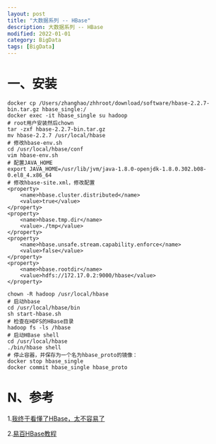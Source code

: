```yaml
---
layout: post
title: "大数据系列 -- HBase"
description: 大数据系列 -- HBase
modified: 2022-01-01
category: BigData
tags: [BigData]
---
```


# 一、安装

    docker cp /Users/zhanghao/zhhroot/download/software/hbase-2.2.7-bin.tar.gz hbase_single:/
    docker exec -it hbase_single su hadoop
    # root用户安装然后chown
    tar -zxf hbase-2.2.7-bin.tar.gz
    mv hbase-2.2.7 /usr/local/hbase
    # 修改hbase-env.sh
    cd /usr/local/hbase/conf
    vim hbase-env.sh
    # 配置JAVA_HOME
    export JAVA_HOME=/usr/lib/jvm/java-1.8.0-openjdk-1.8.0.302.b08-0.el8_4.x86_64
    # 修改hbase-site.xml，修改配置
    <property>
        <name>hbase.cluster.distributed</name>
        <value>true</value>
    </property>
    <property>
        <name>hbase.tmp.dir</name>
        <value>./tmp</value>
    </property>
    <property>
        <name>hbase.unsafe.stream.capability.enforce</name>
        <value>false</value>
    </property>
    <property>
        <name>hbase.rootdir</name>
        <value>hdfs://172.17.0.2:9000/hbase</value>
    </property>

    chown -R hadoop /usr/local/hbase
    # 启动hbase
    cd /usr/local/hbase/bin
    sh start-hbase.sh
    # 检查在HDFS的HBase目录
    hadoop fs -ls /hbase
    # 启动HBase shell
    cd /usr/local/hbase
    ./bin/hbase shell
    # 停止容器，并保存为一个名为hbase_proto的镜像：
    docker stop hbase_single
    docker commit hbase_single hbase_proto

# N、参考

1.[我终于看懂了HBase，太不容易了](https://zhuanlan.zhihu.com/p/145551967)

2.[易百HBase教程](https://www.yiibai.com/hbase)

